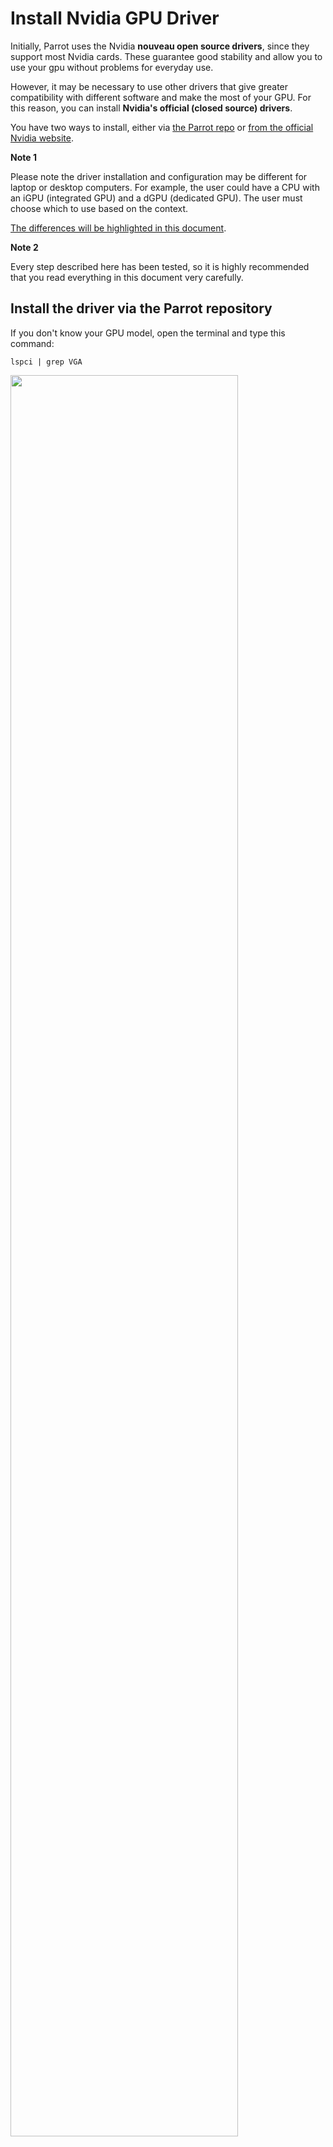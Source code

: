 # Install Nvidia GPU Driver #

Initially, Parrot uses the Nvidia **nouveau open source drivers**, since they support most Nvidia cards. These guarantee good stability and allow you to use your gpu without problems for everyday use. 

However, it may be necessary to use other drivers that give greater compatibility with different software and make the most of your GPU. For this reason, you can install **Nvidia's official (closed source) drivers**.

You have two ways to install, either via [the Parrot repo](./nvidia-drivers.html#install-the-driver-via-the-parrot-repository) or [from the official Nvidia website](./nvidia-drivers.html#install-the-driver-from-the-official-nvidia-website).


<div class="panel panel-info">
  <div class="panel-heading">
    <i class="fa fa-info-circle badge" aria-hidden="true"></i>

**Note 1**

  </div>
  <div class="panel-body">
  Please note the driver installation and configuration may be different for laptop or desktop computers. For example, the user could have a CPU with an iGPU (integrated GPU) and a dGPU (dedicated GPU). The user must choose which to use based on the context. 

  [The differences will be highlighted in this document](./nvidia-drivers.html#nvidia-driver-on-a-computer-with-igpu-and-dgpu).
  </div>
</div>


<div class="panel panel-info">
  <div class="panel-heading">
    <i class="fa fa-info-circle badge" aria-hidden="true"></i>

**Note 2**

  </div>
  <div class="panel-body">
  Every step described here has been tested, so it is highly recommended that you read everything in this document very carefully.
  </div>
</div>

## Install the driver via the Parrot repository ##

If you don't know your GPU model, open the terminal and type this command:

    lspci | grep VGA

<img src="./images/nvidia-drivers/1.png" width="85%"/>

It will show your GPU model and its architecture. For further information use:

    inxi -F

This will show your computer information, including the GPU model and also the type of driver used.

Once you have ascertained that you are using the nouveau driver and you want to use the proprietary driver instead, for reasons of driver conflict, you must first disable the nouveau driver.

    sudo nano /etc/modprobe.d/blacklist-nouveau.conf

Add the following lines and save the file.
    
    blacklist nouveau
    options nouveau modeset=0
    alias nouveau off 

Once the file has been saved, proceed with the installation of the Nvidia driver using the following command:

    sudo apt update && sudo apt install nvidia-driver

<div class="panel panel-info">
  <div class="panel-heading">
    <i class="fa fa-info-circle badge" aria-hidden="true"></i>

**Note**

  </div>
  <div class="panel-body">
  From kernel 5.16, for compatibility problems, it may be necessary to install the drivers with the following command:
        
    sudo apt install nvidia-driver -t parrot-backports

  </div>
</div>

This completes the installation, but we recommend that you check that everything went well. To do this, you can use the official utility from Nvidia called [nvidia-smi](https://developer.nvidia.com/nvidia-system-management-interface).

Install it by running:

    sudo apt install nvidia-smi

Start it with the following command:

    nvidia-smi

<img src="./images/nvidia-drivers/2.png" width="85%"/>

In addition, the settings manager will be automatically installed together with the drivers. From here you can change parameters such as the resolution and refresh rate of your monitor.

<img src="./images/nvidia-drivers/3.png" width="85%"/>

### Nvidia Driver on a computer with iGPU and dGPU ### 


Most modern computers come with an integrated video card in the CPU (iGPU, like an Intel Graphic Card or AMD in most cases) and a dedicated video card (dGPU, Nvidia).

In this guide we'll deal with the drivers for both video cards and show how to switch between them.

#### Step 1 - Install NVIDIA Drivers and CUDA Toolkit ####

Open the terminal and type:

    sudo apt update 

\

    sudo apt install bumblebee-nvidia primus-nvidia primus-vk-nvidia nvidia-smi nvidia-cuda-dev nvidia-cuda-toolkit

<img src="./images/nvidia-drivers/7.png" width="85%"/>

Wait for the installation to proceed. When a warning notifying **nouveau** driver conflicting with **nvidia** driver appears, click **ok**:

<img src="./images/nvidia-drivers/8.png" width="85%"/>

#### Step 2 - Blacklist Nouveau ####

<div class="panel panel-info">
  <div class="panel-heading">
    <i class="fa fa-info-circle badge" aria-hidden="true"></i>

**Note**

  </div>
  <div class="panel-body">
  if you have already followed <a href="./nvidia-drivers.html#install-the-driver-via-the-parrot-repository">the nvidia installation via the Parrot repo</a> you can go to <a href="./nvidia-drivers.html#step-3---configure-bumblebee">step 3</a>.
  </div>
</div>

After the installation has finished, it's time to blacklist the **nouveau** driver in order to make the nvidia driver work.

In the terminal, type:

    sudo nano /etc/modprobe.d/blacklist-nouveau.conf

And add:

    blacklist nouveau
    options nouveau modeset=0
    alias nouveau off

<img src="./images/nvidia-drivers/9.png" width="85%"/>

Save the file and reboot.
 
#### Step 3 - Configure Bumblebee ####

Now it's time to tell **bumblebee** which driver should be used.

In the terminal open `bumblebee.conf`:

    sudo nano /etc/bumblebee/bumblebee.conf

Look for the string `Driver=` and add `nvidia`, then look for the string `KernelDriver=` and add `nvidia-current`.

<img src="./images/nvidia-drivers/10.png" width="85%"/>

\

<img src="./images/nvidia-drivers/11.png" width="85%"/>

Save the file and reboot.

#### Step 4 - Testing the Drivers ####

Open a terminal and type:

    watch nvidia-smi

In a new terminal enter the following command:

    optirun hashcat -b -d 1

The result should be similar to this:

<img src="./images/nvidia-drivers/12.png"/>

In `nvidia-smi` interface, `hashcat` should appear running using your Nvidia video card.

<div class="panel panel-info">
  <div class="panel-heading">
    <i class="fa fa-info-circle badge" aria-hidden="true"></i>

**Note**

  </div>
  <div class="panel-body">
  Launching application with <strong>primusrun</strong> will use PRIMUS Technology, while using <strong>optirun</strong> will use VirtualGL.
  </div>
</div>

## Install the driver from the official Nvidia website ##

As mentioned at the beginning of this document, drivers can also be installed from Nvidia website.

You can download the latest driver directly from [here](https://www.nvidia.com/en-us/drivers/unix/), where there are also older drivers for old GPUs.

<img src="./images/nvidia-drivers/4.png" width="85%"/>

**OR**

Select the model of your GPU, the operating system (Linux 64 bit) and the branch [here](https://www.nvidia.com/Download/index.aspx?lang=en-us).

From the Nvidia website: 

"*Production Branch*: Production Branch drivers provide ISV certification and optimal stability and performance for Unix customers. This driver is most commonly deployed at enterprises, providing support for the sustained bug fix and security updates commonly required.

*New Feature Branch*: New Feature Branch drivers provide early adopters and bleeding edge developers access to the latest driver features before they are integrated into the Production Branches."

<img src="./images/nvidia-drivers/5.png" width="85%"/>

Click on **download**, and a file with this name will be downloaded: \
`NVIDIA-Linux-x86_64-<driver version>.run` (about 260 mb)

To avoid conflicts with the X graphics server, we will have to use Parrot without a graphical interface (we will have to drop to [Runlevel 3](https://en.wikipedia.org/wiki/Runlevel)). 

We can do this simply via systemd, with the systemctl command:

    sudo systemctl set-default multi-user.target

<div class="panel panel-info">
  <div class="panel-heading">
    <i class="fa fa-info-circle badge" aria-hidden="true"></i>

**Note**

  </div>
  <div class="panel-body">
  If by any chance you want to go back and reuse Parrot with MATE, use the following commands:
        
    sudo systemctl set-default graphical.target 

\

    reboot

  </div>
</div>

To avoid conflicts with the installation of the new driver, remember to blacklist the nouveau driver:

    sudo nano /etc/modprobe.d/blacklist-nouveau.conf

Add these lines then save the file:

    nouveau blacklist
    options nouveau modeset=0
    alias nouveau off

Run the following command to regenerate the initramfs image.

    sudo update-initramfs -u

The last step is to disable nouveau drivers by rebooting the machine:

    reboot

Now navigate to the folder where you downloaded the **.run** file and give it execute permissions:

    sudo chmod +x NVIDIA-Linux-x86_64-<driver version>.run


<div class="panel panel-info">
  <div class="panel-heading">
    <i class="fa fa-info-circle badge" aria-hidden="true"></i>

**Note**

  </div>
  <div class="panel-body">

  If you don't remember what chmod does, it is recommended that you read the [File and Directory permissions](./file-and-directory-permissions.html) document.
  </div>
</div>

After that you can start the **.run** file:

    sudo ./NVIDIA-Linux-x86_64-<driver version>.run

The installation wizard process will start and the drivers will be installed along with all utilities (including Nvidia Driver X Settings).

Return to MATE via the command:

    sudo systemctl set-default graphical.target 

You will go from Runlevel 3 to Runlevel 5, and finally you will be able to use the nvidia driver. 

To verify that everything went well, start nvidia-smi (already installed through *.run* file):

    nvidia-smi

<img src="./images/nvidia-drivers/6.png" width="85%"/>

Notice that in this case the latest Nvidia (470.57.02) driver was installed.
